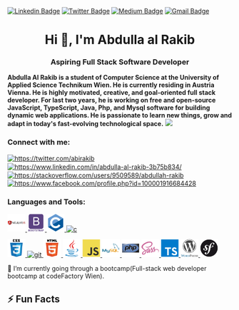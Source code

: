 [![Linkedin Badge](https://img.shields.io/badge/-abdullarakib-blue?style=flat-square&logo=Linkedin&logoColor=white&link=https://www.linkedin.com/in/abdulla-al-rakib-3b75b834/)](https://www.linkedin.com/in/abdulla-al-rakib-3b75b834/) [![Twitter Badge](https://img.shields.io/badge/-@_shiningflash-1ca0f1?style=flat-square&labelColor=1ca0f1&logo=twitter&logoColor=white&link=https://twitter.com/_shiningflash)](https://twitter.com/_shiningflash) [![Medium Badge](https://img.shields.io/badge/-@amirulislamalmamun-03a57a?style=flat-square&labelColor=000000&logo=Medium&link=https://medium.com/@amirulislamalmamun/)](https://medium.com/@amirulislamalmamun) [![Gmail Badge](https://img.shields.io/badge/-amirulislamalmamun@gmail.com-c14438?style=flat-square&logo=Gmail&logoColor=white&link=mailto:amirulislamalmamun@gmail.com)](mailto:amirulislamalmamun@gmail.com)

<!-- ![short bio](me.png) -->



<h1 align="center">Hi 👋, I'm Abdulla al Rakib</h1>
<h3 align="center">Aspiring Full Stack Software Developer</h3>


 **Abdulla Al Rakib is a student of Computer Science at the University of Applied Science Technikum Wien. He is currently residing in Austria Vienna. He is highly motivated, creative, and goal-oriented full stack developer. For last two years, he is working on free and open-source JavaScript, TypeScript, Java, Php, and Mysql software for building dynamic web applications. He is passionate to learn new things, grow and adapt in today's fast-evolving technological space.**
![](https://media-exp1.licdn.com/dms/image/C4D16AQEZnvO3GFpiBQ/profile-displaybackgroundimage-shrink_350_1400/0/1591472274828?e=1623888000&v=beta&t=TZr9sfmeqE9zZaSiO4xnr8mKiBG28pKzYvGCIxos1ko)

<h3 align="left">Connect with me:</h3>
<p align="left">
<a href="https://twitter.com/abirakib" target="blank"><img align="center" src="https://cdn.jsdelivr.net/npm/simple-icons@3.0.1/icons/twitter.svg" alt="https://twitter.com/abirakib" height="30" width="40" /></a>
<a href="https://www.linkedin.com/in/abdulla-al-rakib-3b75b834/" target="blank"><img align="center" src="https://cdn.jsdelivr.net/npm/simple-icons@3.0.1/icons/linkedin.svg" alt="https://www.linkedin.com/in/abdulla-al-rakib-3b75b834/" height="30" width="40" /></a>
<a href="https://stackoverflow.com/users/9509589/abdullah-rakib" target="blank"><img align="center" src="https://cdn.jsdelivr.net/npm/simple-icons@3.0.1/icons/stackoverflow.svg" alt="https://stackoverflow.com/users/9509589/abdullah-rakib" height="30" width="40" /></a>
<a href="https://www.facebook.com/profile.php?id=100001916684428" target="blank"><img align="center" src="https://cdn.jsdelivr.net/npm/simple-icons@3.0.1/icons/facebook.svg" alt="https://www.facebook.com/profile.php?id=100001916684428" height="30" width="40" /></a>
</p>

<h3 align="left">Languages and Tools:</h3>
<p align="left"> 
  <a href="https://angular.io" target="_blank"> <img src="https://raw.githubusercontent.com/devicons/devicon/master/icons/angularjs/angularjs-original-wordmark.svg" alt="angularjs" width="40" height="40"/> </a> <a href="https://getbootstrap.com" target="_blank"> <img src="https://raw.githubusercontent.com/devicons/devicon/master/icons/bootstrap/bootstrap-plain-wordmark.svg" alt="bootstrap" width="40" height="40"/> </a>
  <a href="https://www.cprogramming.com/" target="_blank"> <img src="https://raw.githubusercontent.com/devicons/devicon/master/icons/c/c-original.svg" alt="c" width="40" height="40"/> </a>
  <a href="https://www.csharpprogramming.com/" target="_blank"> <img src="https://cdn.jsdelivr.net/gh/devicons/devicon/icons/csharp/csharp-original.svg" alt="c" width="40" height="40"/> </a>

  <a href="https://www.w3schools.com/css/" target="_blank"> <img src="https://raw.githubusercontent.com/devicons/devicon/master/icons/css3/css3-original-wordmark.svg" alt="css3" width="40" height="40"/> </a>
  <a href="https://git-scm.com/" target="_blank"> <img src="https://www.vectorlogo.zone/logos/git-scm/git-scm-icon.svg" alt="git" width="40" height="40"/> </a> <a href="https://www.w3.org/html/" target="_blank"> <img src="https://raw.githubusercontent.com/devicons/devicon/master/icons/html5/html5-original-wordmark.svg" alt="html5" width="40" height="40"/> </a> <a href="https://www.java.com" target="_blank"> <img src="https://raw.githubusercontent.com/devicons/devicon/master/icons/java/java-original.svg" alt="java" width="40" height="40"/> </a> <a href="https://developer.mozilla.org/en-US/docs/Web/JavaScript" target="_blank"> <img src="https://raw.githubusercontent.com/devicons/devicon/master/icons/javascript/javascript-original.svg" alt="javascript" width="40" height="40"/> </a> <a href="https://www.mysql.com/" target="_blank"> <img src="https://raw.githubusercontent.com/devicons/devicon/master/icons/mysql/mysql-original-wordmark.svg" alt="mysql" width="40" height="40"/> </a> <a href="https://www.php.net" target="_blank"> <img src="https://raw.githubusercontent.com/devicons/devicon/master/icons/php/php-original.svg" alt="php" width="40" height="40"/> </a> <a href="https://sass-lang.com" target="_blank"> <img src="https://raw.githubusercontent.com/devicons/devicon/master/icons/sass/sass-original.svg" alt="sass" width="40" height="40"/> </a> <a href="https://www.typescriptlang.org/" target="_blank"> <img src="https://raw.githubusercontent.com/devicons/devicon/master/icons/typescript/typescript-original.svg" alt="typescript" width="40" height="40"/> </a> 
<a href="https://www.wordpress.org/" target="_blank"> <img src="https://raw.githubusercontent.com/devicons/devicon/master/icons/wordpress/wordpress-original.svg" alt="wordpress" width="40" height="40"/> </a>
  <a href="https://www.symfony.com/" target="_blank"> <img src="https://raw.githubusercontent.com/devicons/devicon/master/icons/symfony/symfony-original.svg" alt="symfony" width="40" height="40"/> </a>
</p>


🔭 I’m currently going through a bootcamp(Full-stack web developer bootcamp at codeFactory Wien).
## ⚡ Fun Facts



























